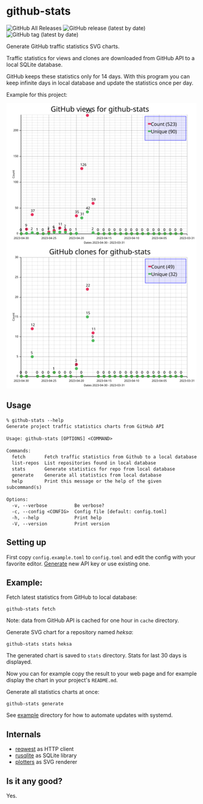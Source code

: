 # github-stats

![GitHub All Releases](https://img.shields.io/github/downloads/raspi/github-stats/total?style=for-the-badge)
![GitHub release (latest by date)](https://img.shields.io/github/v/release/raspi/github-stats?style=for-the-badge)
![GitHub tag (latest by date)](https://img.shields.io/github/v/tag/raspi/github-stats?style=for-the-badge)

Generate GitHub traffic statistics SVG charts.

Traffic statistics for views and clones are downloaded from GitHub API to a local SQLite database.

GitHub keeps these statistics only for 14 days. With this program you can keep infinite days in local database and update the statistics once per day.

Example for this project:

<img src="_asset/github-stats_views.svg" width="500" align="left" alt="SVG: views" />
<img src="_asset/github-stats_clones.svg" width="500" alt="SVG: clones" />

## Usage

```
% github-stats --help
Generate project traffic statistics charts from GitHub API

Usage: github-stats [OPTIONS] <COMMAND>

Commands:
  fetch       Fetch traffic statistics from Github to a local database
  list-repos  List repositories found in local database
  stats       Generate statistics for repo from local database
  generate    Generate all statistics from local database
  help        Print this message or the help of the given subcommand(s)

Options:
  -v, --verbose          Be verbose?
  -c, --config <CONFIG>  Config file [default: config.toml]
  -h, --help             Print help
  -V, --version          Print version
```

## Setting up

First copy `config.example.toml` to `config.toml` and edit the config with your favorite editor.
[Generate](https://github.com/settings/tokens) new API key or use existing one.

## Example:

Fetch latest statistics from GitHub to local database:

```shell
github-stats fetch
```

Note: data from GitHub API is cached for one hour in `cache` directory.

Generate SVG chart for a repository named *heksa*:

```shell
github-stats stats heksa
```

The generated chart is saved to `stats` directory. Stats for last 30 days is displayed.

Now you can for example copy the result to your web page and for example display the chart in your project's `README.md`.

Generate all statistics charts at once:

```shell
github-stats generate
```

See [example](example) directory for how to automate updates with systemd.

## Internals

* [reqwest](https://crates.io/crates/reqwest) as HTTP client
* [rusqlite](https://crates.io/crates/rusqlite) as SQLite library
* [plotters](https://crates.io/crates/plotters) as SVG renderer

## Is it any good?

Yes.

